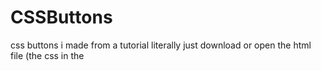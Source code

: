 # CSSButtons
css buttons i made from a tutorial
literally just download or open the html file (the css in the <style> tag)
